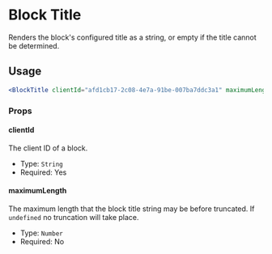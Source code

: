 # Block Title

Renders the block's configured title as a string, or empty if the title cannot be determined.

## Usage

```jsx
<BlockTitle clientId="afd1cb17-2c08-4e7a-91be-007ba7ddc3a1" maximumLength={ 12 }/>
```

### Props

#### clientId

The client ID of a block.

-   Type: `String`
-   Required: Yes

#### maximumLength

The maximum length that the block title string may be before truncated. If `undefined` no truncation will take place.

-   Type: `Number`
-   Required: No
